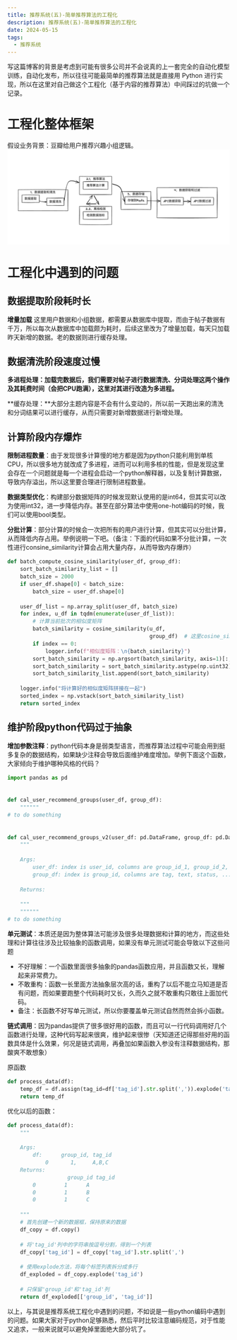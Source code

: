 ```yaml
---
title: 推荐系统(五)-简单推荐算法的工程化
description: 推荐系统(五)-简单推荐算法的工程化
date: 2024-05-15
tags:
  - 推荐系统
---
```



写这篇博客的背景是考虑到可能有很多公司并不会说真的上一套完全的自动化模型训练，自动化发布，所以往往可能最简单的推荐算法就是直接用 Python 进行实现，所以在这里对自己做这个工程化（基于内容的推荐算法）中间踩过的坑做一个记录。

# 工程化整体框架
假设业务背景：豆瓣给用户推荐兴趣小组逻辑。
![image.png](../images/推荐系统5-1.png)

# 工程化中遇到的问题
## 数据提取阶段耗时长
**增量加载**
这里用户数据和小组数据，都需要从数据库中提取，而由于帖子数据有千万，所以每次从数据库中加载颇为耗时，后续这里改为了增量加载，每天只加载昨天新增的数据。老的数据则进行缓存处理。
## 数据清洗阶段速度过慢
**多进程处理：**加载完数据后，我们需要对帖子进行数据清洗、分词处理这两个操作及其耗费时间（会把CPU跑满），这里对其进行改造为多进程**。**

**缓存处理：**大部分主题内容是不会有什么变动的，所以前一天跑出来的清洗和分词结果可以进行缓存，从而只需要对新增数据进行新增处理。
## 计算阶段内存爆炸
**限制进程数量**：由于发现很多计算慢的地方都是因为python只能利用到单核CPU，所以很多地方就改成了多进程，进而可以利用多核的性能，但是发现这里会存在一个问题就是每一个进程会启动一个python解释器，以及复制计算数据，导致内存溢出，所以这里要合理进行限制进程数量。

**数据类型优化**：构建部分数据矩阵的时候发现默认使用的是int64，但其实可以改为使用int32，进一步降低内存。甚至在部分算法中使用one-hot编码的时候，我们可以使用bool类型。

**分批计算**：部分计算的时候会一次把所有的用户进行计算，但其实可以分批计算，从而降低内存占用。举例说明一下吧。（备注：下面的代码如果不分批计算，一次性进行consine_similarity计算会占用大量内存，从而导致内存爆炸）
```python
def batch_compute_cosine_similarity(user_df, group_df):
    sort_batch_similarity_list = []
    batch_size = 2000
    if user_df.shape[0] < batch_size:
        batch_size = user_df.shape[0]

    user_df_list = np.array_split(user_df, batch_size)
    for index, u_df in tqdm(enumerate(user_df_list)):
        # 计算当前批次的相似度矩阵
        batch_similarity = cosine_similarity(u_df,
                                             group_df)  # 这里cosine_similarity可以输入CSR矩阵直接计算，后期迭代优化可以考虑使用CSR矩阵是否能节省内存
        if index == 0:
            logger.info(f"相似度矩阵：\n{batch_similarity}")
        sort_batch_similarity = np.argsort(batch_similarity, axis=1)[:, ::-1][:, :300]
        sort_batch_similarity = sort_batch_similarity.astype(np.uint32)
        sort_batch_similarity_list.append(sort_batch_similarity)

    logger.info("将计算好的相似度矩阵拼接在一起")
    sorted_index = np.vstack(sort_batch_similarity_list)
    return sorted_index
```
## 维护阶段python代码过于抽象
**增加参数注释**：python代码本身是弱类型语言，而推荐算法过程中可能会用到挺多复杂的数据结构，如果缺少注释会导致后面维护难度增加。举例下面这个函数，大家倾向于维护哪种风格的代码？
```python
import pandas as pd


def cal_user_recommend_groups(user_df, group_df):
    """"""
# to do something


def cal_user_recommend_groups_v2(user_df: pd.DataFrame, group_df: pd.DataFrame):
    """

    Args:
        user_df: index is user_id, columns are group_id_1, group_id_2, ...
        group_df: index is group_id, columns are tag, text, status, ...

    Returns:

    """
    """"""
# to do something

```

**单元测试**：本质还是因为整体算法可能涉及很多处理数据和计算的地方，而这些处理和计算往往涉及比较抽象的函数调用，如果没有单元测试可能会导致以下这些问题

- 不好理解：一个函数里面很多抽象的pandas函数应用，并且函数又长，理解起来非常费力。
- 不敢重构：函数一长里面方法抽象层次高的话，重构了以后不能立马知道是否有问题，而如果要跑整个代码耗时又长，久而久之就不敢重构只敢往上面加代码。
- 备注：长函数不好写单元测试，所以你要覆盖单元测试自然而然会拆小函数。

**链式调用**：因为pandas提供了很多很好用的函数，而且可以一行代码调用好几个函数进行处理，这种代码写起来很爽，维护起来很惨（天知道还记得那些好用的函数具体是什么效果，何况是链式调用，再叠加如果函数入参没有注释数据结构，那酸爽不敢想象）

原函数
```python
def process_data(df):
    temp_df = df.assign(tag_id=df['tag_id'].str.split(',')).explode('tag_id')[['group_id', 'tag_id']]
    return temp_df
```

优化以后的函数：
```python
def process_data(df):
    """

    Args:
        df:      group_id, tag_id
            0       1,     A,B,C
    Returns:
                   group_id tag_id
        0         1      A
        0         1      B
        0         1      C

    """
    # 首先创建一个新的数据框，保持原来的数据
    df_copy = df.copy()

    # 将'tag_id'列中的字符串按逗号分割，得到一个列表
    df_copy['tag_id'] = df_copy['tag_id'].str.split(',')

    # 使用explode方法，将每个标签列表拆分成多行
    df_exploded = df_copy.explode('tag_id')

    # 只保留'group_id'和'tag_id'列
    return df_exploded[['group_id', 'tag_id']]
```


以上，与其说是推荐系统工程化中遇到的问题，不如说是一些python编码中遇到的问题。如果大家对于python足够熟悉，然后平时比较注意编码规范，对于性能又追求，一般来说就可以避免掉里面绝大部分坑了。
